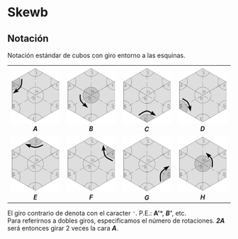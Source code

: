 # Skewb

## Notación

Notación estándar de cubos con giro entorno a las esquinas.

|||||
|---|---|---|---|
|![A](./img/A.png)***<div align="center">A</div>***|![B](./img/B.png)***<div align="center">B</div>***|![C](./img/C.png)***<div align="center">C</div>***|![D](./img/D.png)***<div align="center">D</div>***|
|![E](./img/E.png)***<div align="center">E</div>***|![F](./img/F.png)***<div align="center">F</div>***|![G](./img/G.png)***<div align="center">G</div>***|![H](./img/H.png)***<div align="center">H</div>***|

El giro contrario de denota con el caracter `'`. P.E.: **A'***, ***B'***, etc.  
Para referirnos a dobles giros, especificamos el número de rotaciones. ***2A*** será entonces girar 2 veces la cara ***A***.
